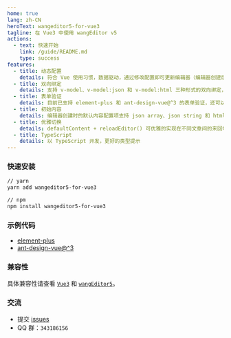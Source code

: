 ```yaml
---
home: true
lang: zh-CN
heroText: wangeditor5-for-vue3
tagline: 在 Vue3 中使用 wangEditor v5
actions:
  - text: 快速开始
    link: /guide/README.md
    type: success
features:
  - title: 动态配置
    details: 符合 Vue 使用习惯，数据驱动，通过修改配置即可更新编辑器（编辑器创建后修改配置项仍生效）
  - title: 双向绑定
    details: 支持 v-model、v-model:json 和 v-model:html 三种形式的双向绑定，分别对应 json array、json string 和 html string 三种形式的数据
  - title: 表单验证
    details: 目前已支持 element-plus 和 ant-design-vue@^3 的表单验证，还可以自定义表单验证的执行逻辑
  - title: 初始内容
    details: 编辑器创建时的默认内容配置项支持 json array、json string 和 html string 三种格式的数据
  - title: 优雅切换
    details: defaultContent + reloadEditor() 可优雅的实现在不同文章间的来回切换
  - title: TypeScript
    details: 以 TypeScript 开发，更好的类型提示
---
```


### 快速安装

```sh
// yarn
yarn add wangeditor5-for-vue3

// npm
npm install wangeditor5-for-vue3
```

### 示例代码

- [element-plus](https://github.com/clinfc/wangeditor5-for-vue3/tree/main/example/element-plus/src/view)
- [ant-design-vue@^3](https://github.com/clinfc/wangeditor5-for-vue3/tree/main/example/ant-design/src/view)

### 兼容性

具体兼容性请查看 [`Vue3`](https://v3.cn.vuejs.org/) 和 [`wangEditor5`](https://www.wangeditor.com/v5/)。

### 交流

- 提交 [issues](https://github.com/clinfc/wangeditor5-for-vue3/issues)
- QQ 群：`343186156`
